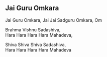 ## Jai Guru Omkara


Jai Guru Omkara, Jai Jai Sadguru Omkara, Om

Brahma Vishnu Sadashiva,  
Hara Hara Hara Hara Mahadeva,

Shiva Shiva Shiva Sadashiva,  
Hara Hara Hara Hara Mahadeva

